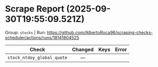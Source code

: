 # Scrape Report (2025-09-30T19:55:09.521Z)

Group: `stocks`  |  Run: https://github.com/AlbertoRoca96/scraping-checks-scheduler/actions/runs/18141804525

| Check | Changed | Keys | Error |
|---|:---:|:--|:--|
| `stock_ntdoy_global_quote` | — |  |  |
